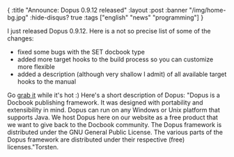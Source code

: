{
  :title "Announce: Dopus 0.9.12 released"
  :layout :post
  :banner "/img/home-bg.jpg"
  :hide-disqus? true
  :tags ["english" "news" "programming"]
}

I just released Dopus 0.9.12. Here is a not so precise list of some of the changes:

-   fixed some bugs with the SET docbook type
-   added more target hooks to the build process so you can customize more flexible
-   added a description (although very shallow I admit) of all available target hooks to the manual

Go [grab it](http://cms.agynamix.de/downloads/cat_view-2.html) while it's hot :) Here's a short description of Dopus: "Dopus is a Docbook publishing framework. It was designed with portability and extensibility in mind. Dopus can run on any Windows or Unix platform that supports Java. We host Dopus here on our website as a free product that we want to give back to the Docbook community. The Dopus framework is distributed under the GNU General Public License. The various parts of the Dopus framework are distributed under their respective (free) licenses."Torsten.
